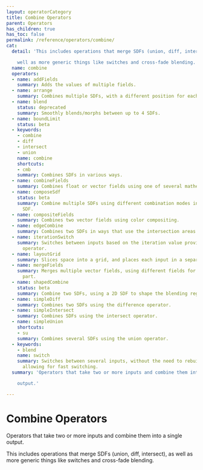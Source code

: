 ```yaml
---
layout: operatorCategory
title: Combine Operators
parent: Operators
has_children: true
has_toc: false
permalink: /reference/operators/combine/
cat:
  detail: 'This includes operations that merge SDFs (union, diff, intersect), as

    well as more generic things like switches and cross-fade blending.'
  name: combine
  operators:
  - name: addFields
    summary: Adds the values of multiple fields.
  - name: arrange
    summary: Combines multiple SDFs, with a different position for each.
  - name: blend
    status: deprecated
    summary: Smoothly blends/morphs between up to 4 SDFs.
  - name: boundLimit
    status: beta
  - keywords:
    - combine
    - diff
    - intersect
    - union
    name: combine
    shortcuts:
    - cmb
    summary: Combines SDFs in various ways.
  - name: combineFields
    summary: Combines float or vector fields using one of several mathematical operations.
  - name: composeSdf
    status: beta
    summary: Combine multiple SDFs using different combination modes into a single
      SDF.
  - name: compositeFields
    summary: Combines two vector fields using color compositing.
  - name: edgeCombine
    summary: Combines two SDFs in ways that use the intersection areas.
  - name: iterationSwitch
    summary: Switches between inputs based on the iteration value provided by a downstream
      operator.
  - name: layoutGrid
    summary: Slices space into a grid, and places each input in a separate cell.
  - name: mergeFields
    summary: Merges multiple vector fields, using different fields for each vector
      part.
  - name: shapedCombine
    status: beta
    summary: Combine two SDFs, using a 2D SDF to shape the blending region.
  - name: simpleDiff
    summary: Combines two SDFs using the difference operator.
  - name: simpleIntersect
    summary: Combines SDFs using the intersect operator.
  - name: simpleUnion
    shortcuts:
    - su
    summary: Combines several SDFs using the union operator.
  - keywords:
    - blend
    name: switch
    summary: Switches between several inputs, without the need to rebuild the shader,
      allowing for fast switching.
  summary: 'Operators that take two or more inputs and combine them into a single

    output.'

---
```


# Combine Operators

Operators that take two or more inputs and combine them into a single
output.

This includes operations that merge SDFs (union, diff, intersect), as
well as more generic things like switches and cross-fade blending.

